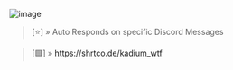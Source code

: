 
![image](https://user-images.githubusercontent.com/124511777/218091441-1afcd3f9-0c30-4708-a74e-6eca38dd6cf9.png)

> [⭐] » Auto Responds on specific Discord Messages

> [🟩] » https://shrtco.de/kadium_wtf

